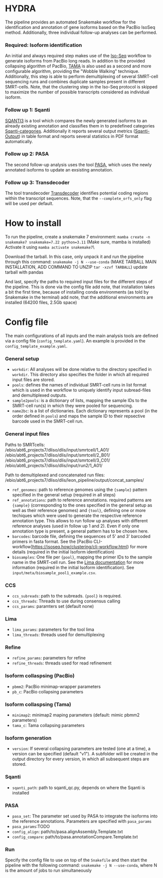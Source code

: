 # HYDRA
The pipeline provides an automated Snakemake workflow for the identification and annotation of gene isoforms based on the PacBio IsoSeq method. Additionally, three individual follow-up analyses can be performed.

### Required: Isoform identification
An initial and always required step makes use of the [Iso-Seq](https://isoseq.how/) workflow to generate isoforms from PacBio long reads. In addition to the provided collapsing algorithm of PacBio, [TAMA](https://github.com/GenomeRIK/tama/wiki/Tama-Collapse) is also used as a second and more configurable algorithm, providing the "Wobble Walking" technique. Additionally, this step is able to perform demultiplexing of several SMRT-cell sequencing runs and combines duplicate samples present in different SMRT-cells. Note, that the clustering step in the Iso-Seq protocol is skipped to maximize the number of possible transcripts considered as individual isoform.

### Follow up 1: Sqanti
[SQANTI3](https://github.com/ConesaLab/SQANTI3) is a tool which compares the newly generated isoforms to an already existing annotation and classifies them in to predefined categories [Sqanti-categories](https://github.com/ConesaLab/SQANTI3/wiki/SQANTI3-isoform-classification:-categories-and-subcategories). Additionally it reports several output metrics ([Sqanti-Output](https://github.com/ConesaLab/SQANTI3/wiki/Understanding-the-output-of-SQANTI3-QC#classifcols)) in table format and reports several statistics in PDF format automatically.

### Follow up 2: PASA
The second follow-up analysis uses the tool [PASA](https://github.com/PASApipeline/PASApipeline/wiki), which uses the newly annotated isoforms to update an exsisting annotation.

### Follow up 3: Transdecoder
The tool transdecoder [Transdecoder](https://github.com/TransDecoder/TransDecoder/wiki) identifies potential coding regions within the transcript sequences. Note, that the ```--complete_orfs_only``` flag will be used per default.

# How to install
To run the pipeline, create a snakemake 7 environment: ```mamba create -n snakemake7 snakemake=7.22 python=3.11``` (Make sure, mamba is installed)\
Activate it using ```mamba activate snakemake7```\

Download the tarball. In this case, only unpack it and run the pipeline through this command: ```snakemake -j N --use-conda``` (MAKE TARBALL MAIN INSTALLATION, ADD COMMAND TO UNZIP ```tar -xzvf TARBALL```)
update tarball with pandas
  
And last, specify the paths to required input files for the different steps of the pipeline. This is done via the config file
add note, that installation takes a bit the first time, because of installing conda environments (as told by Snakemake in the terminal)
add note, that the additional environments are installed (64200 files, 2.5Gb space)

# Config file
The main configurations of all inputs and the main analysis tools are defined via a config file (```config_template.yaml```). An example is provided in the ```config_template_example.yaml```.

### General setup
  - ```workdir```: All analyses will be done relative to the directory specified in ```workdir```. This directory also specifies the folder in which all required input files are stored.
  - ```pools```: defines the names of individual SMRT-cell runs in list format which is used in the workflow to uniquely identify input subread-files and demultiplexed outputs.
  - ```sample2pools```: is a dictionary of lists, mapping the sample IDs to the SMRT-cell run(s) in which they were pooled for sequencing.
  - ```name2bc```: is a list of dictionaries. Each dictionary represents a pool (in the order defined in ```pools```) and maps the sample ID to their repsective barcode used in the SMRT-cell run.

### General input files
Paths to SMRTcells:\
/ebio/abt6_projects7/dliso/dlis/input/smrtcell/1_A01/
/ebio/abt6_projects7/dliso/dlis/input/smrtcell/2_B01/
/ebio/abt6_projects7/dliso/dlis/input/smrtcell/3_C01/
/ebio/abt6_projects7/dliso/dlis/input/run2/1_A01/

Path to demultiplexed and concatenated run files:
/ebio/abt6_projects7/dliso/dlis/leon_pipeline/output/concat_samples/

  - ```ref_genomes```: path to reference genomes using the ```{sample}``` pattern specified in the general setup (required in all steps)
  - ```ref_annotations```: path to reference annotations. required patterns are ```{sample}``` (corresponding to the ones specified in the general setup as well as their reference genomes) and ```{tool}```, defining one or more techiques which were used to generate the respective reference annotation type. This allows to run follow up analyses with different reference analyses (used in follow up 1 and 2). Even if only one annotation type is present, a general pattern has to be chosen here.
  - ```barcodes```: barcode file, defining the sequences of 5' and 3' barcoded primers in fasta format. See the [PacBio CLI-workflow]https://isoseq.how/clustering/cli-workflow.html) for more details (required in the initial Isoform identification)
  - ```biosamples```: One file per ```{pool}```, mapping the primer IDs to the sample name in the SMRT-cell run. See the [Lima documentation](https://lima.how/faq/biosample.html) for more information (required in the initial Isoform identification). See ```input/meta/biosample_pool1_example.csv```.

### CCS
  - ```ccs_subreads```: path to the subreads. ```{pool}``` is required.
  - ```ccs_threads```: Threads to use during consensus calling
  - ```ccs_params```: paramters set (default none)

### Lima
  - ```lima_params```: parameters for the tool lima
  - ```lima_threads```: threads used for demultiplexing

### Refine
  - ```refine_params```: parameters for refine
  - ```refine_threads```: threads used for read refinement

### Isoform collaspsing (PacBio)
  - ```pbmm2```: PacBio minimap-wrapper parameters
  - ```pb_c```: PacBio collapsing parameters

### Isoform collaspsing (Tama)
  - ```minimap2```: minimap2 maping parameters (default: mimic pbmm2 parameters)
  - ```tama_c```: Tama collapsing parameters

### Isoform generation
  - ```version```: If several collapsing parameters are tested (one at a time), a version can be specified (default "v1"). A subfolder will be created in the output directory for every version, in which all subsequent steps are stored.

### Sqanti
  - ```sqanti_path```: path to sqanti_qc.py, depends on where the Sqanti is installed
    
### PASA
  - ```pasa_set```: The parameter set used by PASA to integrate the isoforms into the reference annotations. Parameters are specified with ```pasa_params```
  - ```pasa_params```:TODO
  - ```config_align```: path/to/pasa.alignAssembly.Template.txt
  - ```config_compare```: path/to/pasa.annotationCompare.Template.txt

### Run
Specify the config file to use on top of the ```Snakefile``` and then start the pipeline with the following command:
```snakemake -j N --use-conda```, where N is the amount of jobs to run simultaneously
